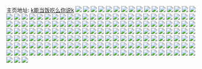 主页地址: [k能当饭吃么你说k](https://weibo.com/u/5675923375) 
![](https://wx4.sinaimg.cn/mw2000/006c7AXdly1h7yl9he4ohj30wi0wk78h.jpg) 
![](https://wx4.sinaimg.cn/mw2000/006c7AXdly1h6ra9e1l1jj31o0280q9g.jpg) 
![](https://wx4.sinaimg.cn/mw2000/006c7AXdly1h6ra9b52uqj31o01zyhdt.jpg) 
![](https://wx4.sinaimg.cn/mw2000/006c7AXdly1h6ra9funsxj31f51jj4qp.jpg) 
![](https://wx4.sinaimg.cn/mw2000/006c7AXdly1h6ra9iinuuj32801o1u0x.jpg) 
![](https://wx4.sinaimg.cn/mw2000/006c7AXdly1h61qdf8u6tj31400u0gsc.jpg) 
![](https://wx4.sinaimg.cn/mw2000/006c7AXdly1h5ceyldprzj31400u0q7k.jpg) 
![](https://wx4.sinaimg.cn/mw2000/006c7AXdly1h5ceykdchjj31400u0gra.jpg) 
![](https://wx4.sinaimg.cn/mw2000/006c7AXdly1h5ceylvhnej31400u0td3.jpg) 
![](https://wx4.sinaimg.cn/mw2000/006c7AXdly1h5ceym702zj31400u0q6v.jpg) 
![](https://wx4.sinaimg.cn/mw2000/006c7AXdly1h5ceyl14z0j31400u07b5.jpg) 
![](https://wx4.sinaimg.cn/mw2000/006c7AXdly1h5ceymmni9j31400u00wn.jpg) 
![](https://wx4.sinaimg.cn/mw2000/006c7AXdly1h5ceyn16mtj31400u0aeu.jpg) 
![](https://wx4.sinaimg.cn/mw2000/006c7AXdly1h5ceynddl6j31400u0jw0.jpg) 
![](https://wx4.sinaimg.cn/mw2000/006c7AXdly1h5ceynr5xxj31400u0tds.jpg) 
![](https://wx4.sinaimg.cn/mw2000/006c7AXdly1h5by49qokcj30dw07ut9m.jpg) 
![](https://wx4.sinaimg.cn/mw2000/006c7AXdly1h4o17q19z7j31400u07eh.jpg) 
![](https://wx4.sinaimg.cn/mw2000/006c7AXdly1h4o17qq6gcj31400u07dq.jpg) 
![](https://wx4.sinaimg.cn/mw2000/006c7AXdly1h4o17rdmgyj31400u0akn.jpg) 
![](https://wx4.sinaimg.cn/mw2000/006c7AXdly1h4o17s2x15j31400u0ak9.jpg) 
![](https://wx4.sinaimg.cn/mw2000/006c7AXdly1h4o17sser2j30u0140wp2.jpg) 
![](https://wx4.sinaimg.cn/mw2000/006c7AXdly1h4o17tdqnzj30u0140n6m.jpg) 
![](https://wx4.sinaimg.cn/mw2000/006c7AXdly1h4o17tt4acj30u0140jvn.jpg) 
![](https://wx4.sinaimg.cn/mw2000/006c7AXdly1h4o17u72djj30u0140aep.jpg) 
![](https://wx4.sinaimg.cn/mw2000/006c7AXdly1h4o17p72czj30u01400wm.jpg) 
![](https://wx4.sinaimg.cn/mw2000/006c7AXdly1h3w0dfzfa5j31hc0av76n.jpg) 
![](https://wx4.sinaimg.cn/mw2000/006c7AXdly1h3w0dp0un2j30u01sy7cn.jpg) 
![](https://wx4.sinaimg.cn/mw2000/006c7AXdly1h2jb0a06zij30wi17aajw.jpg) 
![](https://wx4.sinaimg.cn/mw2000/006c7AXdly1h2jb0ah639j31691c3kfx.jpg) 
![](https://wx4.sinaimg.cn/mw2000/006c7AXdly1h2jb09ihhhj30wi17fn5i.jpg) 
![](https://wx4.sinaimg.cn/mw2000/006c7AXdly1h2jb0cc01kj316o1kwtuf.jpg) 
![](https://wx4.sinaimg.cn/mw2000/006c7AXdly1h2im9rrqouj31be0zk4dm.jpg) 
![](https://wx4.sinaimg.cn/mw2000/006c7AXdly1h2dxlxj7s1j32c0340e83.jpg) 
![](https://wx4.sinaimg.cn/mw2000/006c7AXdly1h2dxmyo7yuj32c03407wj.jpg) 
![](https://wx4.sinaimg.cn/mw2000/006c7AXdly1h29frquwixj31hc0u0ds8.jpg) 
![](https://wx4.sinaimg.cn/mw2000/006c7AXdly1h29fu6nivcj31o0280b29.jpg) 
![](https://wx4.sinaimg.cn/mw2000/006c7AXdly1h28easgtkvj30ms0bsmz7.jpg) 
![](https://wx4.sinaimg.cn/mw2000/006c7AXdly1h27ta97cv1j31hc0u07ar.jpg) 
![](https://wx4.sinaimg.cn/mw2000/006c7AXdly1h2071fn03qj30u01hc17i.jpg) 
![](https://wx4.sinaimg.cn/mw2000/006c7AXdly1h2071fy09dj30u01hcncs.jpg) 
![](https://wx4.sinaimg.cn/mw2000/006c7AXdly1h2071hgzlaj31400henak.jpg) 
![](https://wx4.sinaimg.cn/mw2000/006c7AXdly1h1sqo6auygj30tz0mi45u.jpg) 
![](https://wx4.sinaimg.cn/mw2000/006c7AXdly1h1n9s12k03j320a1lru0x.jpg) 
![](https://wx4.sinaimg.cn/mw2000/006c7AXdly1h1l5gth5vjj30tz0mi45x.jpg) 
![](https://wx4.sinaimg.cn/mw2000/006c7AXdly1h1l5gtrskdj30tz0mi7g3.jpg) 
![](https://wx4.sinaimg.cn/mw2000/006c7AXdly1h1h9d3nj76j30zo0zotgt.jpg) 
![](https://wx4.sinaimg.cn/mw2000/006c7AXdly1h1av56tjawj30wi1yck79.jpg) 
![](https://wx4.sinaimg.cn/mw2000/006c7AXdly1h0z6s4zlj1j31p41m21kx.jpg) 
![](https://wx4.sinaimg.cn/mw2000/006c7AXdly1h0miz2umutj30u00ukjwi.jpg) 
![](https://wx4.sinaimg.cn/mw2000/006c7AXdly1h0gly9qwxkj30d60d9mx1.jpg) 
![](https://wx4.sinaimg.cn/mw2000/006c7AXdly1h0999ygvkij312c1jk4qp.jpg) 
![](https://wx4.sinaimg.cn/mw2000/006c7AXdly1gzedh0a5v4j32801o07wh.jpg) 
![](https://wx4.sinaimg.cn/mw2000/006c7AXdly1gzedh0q409j32801o0e81.jpg) 
![](https://wx4.sinaimg.cn/mw2000/006c7AXdly1gzedh53qbvj32801o0b29.jpg) 
![](https://wx4.sinaimg.cn/mw2000/006c7AXdly1gzedh1m246j32801o0hdt.jpg) 
![](https://wx4.sinaimg.cn/mw2000/006c7AXdly1gzedh16gluj32801o07wh.jpg) 
![](https://wx4.sinaimg.cn/mw2000/006c7AXdly1gzedh23s4aj32801o0kjl.jpg) 
![](https://wx4.sinaimg.cn/mw2000/006c7AXdly1gyreykyb8wj32801o04qp.jpg) 
![](https://wx4.sinaimg.cn/mw2000/006c7AXdly1gyreylkes0j32801o0e81.jpg) 
![](https://wx4.sinaimg.cn/mw2000/006c7AXdly1gyreyitjqij32801o07wh.jpg) 
![](https://wx4.sinaimg.cn/mw2000/006c7AXdly1gygn8d6pmuj30u0113jw7.jpg) 
![](https://wx4.sinaimg.cn/mw2000/006c7AXdly1gx97cqq30vj32c03401ck.jpg) 
![](https://wx4.sinaimg.cn/mw2000/006c7AXdly1gwmzw1g5vfj30m80m8gn2.jpg) 
![](https://wx4.sinaimg.cn/mw2000/006c7AXdly1gvvktb9sr5j30m80m8acm.jpg) 
![](https://wx4.sinaimg.cn/mw2000/006c7AXdly1gvbczbw3g4j60u00u0tb502.jpg) 
![](https://wx4.sinaimg.cn/mw2000/006c7AXdly1gvb0jra0vvj60u01scdn902.jpg) 
![](https://wx4.sinaimg.cn/mw2000/006c7AXdly1gvb0js52a1j60u01sc79t02.jpg) 
![](https://wx4.sinaimg.cn/mw2000/006c7AXdly1gv8s1okyhjj60kk0kkjs902.jpg) 
![](https://wx4.sinaimg.cn/mw2000/006c7AXdly1gv71na98i4j60ts0iwgn502.jpg) 
![](https://wx4.sinaimg.cn/mw2000/006c7AXdly1gv6d6rx6xgj60u00u0n3002.jpg) 
![](https://wx4.sinaimg.cn/mw2000/006c7AXdly1gv6d6sqk0ij60u0140gpo02.jpg) 
![](https://wx4.sinaimg.cn/mw2000/006c7AXdly1gv6d6s8sqjj60m80m8mya02.jpg) 
![](https://wx4.sinaimg.cn/mw2000/006c7AXdly1gv23mguje4j60lg0tcq4u02.jpg) 
![](https://wx4.sinaimg.cn/mw2000/006c7AXdgy1guw2iuohhrj60j60hvt9r02.jpg) 
![](https://wx4.sinaimg.cn/mw2000/006c7AXdly1guva466zuaj61400u0adz02.jpg) 
![](https://wx4.sinaimg.cn/mw2000/006c7AXdly1guva46sks0j61400u00wl02.jpg) 
![](https://wx4.sinaimg.cn/mw2000/006c7AXdly1guva47a8i1j61400u079g02.jpg) 
![](https://wx4.sinaimg.cn/mw2000/006c7AXdly1guva47utupj61400u0gpj02.jpg) 
![](https://wx4.sinaimg.cn/mw2000/006c7AXdly1gtpn8lth0kj31400u0gr6.jpg) 
![](https://wx4.sinaimg.cn/mw2000/006c7AXdly1gtpn8mla54j31400u00wz.jpg) 
![](https://wx4.sinaimg.cn/mw2000/006c7AXdly1gtpn8nmz43j30u0140wks.jpg) 
![](https://wx4.sinaimg.cn/mw2000/006c7AXdly1gt96m09ygfj30tw1f0dru.jpg) 
![](https://wx4.sinaimg.cn/mw2000/006c7AXdly1gt8ie3r88ej31402827wh.jpg) 
![](https://wx4.sinaimg.cn/mw2000/006c7AXdly1gt8ie4n9xkj3140282hdt.jpg) 
![](https://wx4.sinaimg.cn/mw2000/006c7AXdly1gt8ie5ejmkj31401o21kx.jpg) 
![](https://wx4.sinaimg.cn/mw2000/006c7AXdly1gt8ie7g1lhj31mo24uqv5.jpg) 
![](https://wx4.sinaimg.cn/mw2000/006c7AXdly1gss10ow9ruj31w12ip4qp.jpg) 
![](https://wx4.sinaimg.cn/mw2000/006c7AXdly1gsc0ehjyvvj30uw0u079k.jpg) 
![](https://wx4.sinaimg.cn/mw2000/006c7AXdly1gs5vu7t9lej30q90wzjum.jpg) 
![](https://wx4.sinaimg.cn/mw2000/006c7AXdly1gqfd3fjvppj31400u0dmz.jpg) 
![](https://wx4.sinaimg.cn/mw2000/006c7AXdly1gqfd3gc6osj31400u0n3n.jpg) 
![](https://wx4.sinaimg.cn/mw2000/006c7AXdly1gqfd3h3ieqj30u01407d5.jpg) 
![](https://wx4.sinaimg.cn/mw2000/006c7AXdly1gqfd3hunpqj31400u045r.jpg) 
![](https://wx4.sinaimg.cn/mw2000/006c7AXdly1gl3s8nfjchj30u00u040h.jpg) 
![](https://wx4.sinaimg.cn/mw2000/006c7AXdly1gjrga8po8jj31400u0teb.jpg) 
![](https://wx4.sinaimg.cn/mw2000/006c7AXdly1giz5ylro2bj30uf0u0dlo.jpg) 
![](https://wx4.sinaimg.cn/mw2000/006c7AXdly1giz5yn2aunj30w20u07bb.jpg) 
![](https://wx4.sinaimg.cn/mw2000/006c7AXdly1giz5ynub03j30vw0u0gsb.jpg) 
![](https://wx4.sinaimg.cn/mw2000/006c7AXdly1giz5yowvd2j30u00ugk00.jpg) 
![](https://wx4.sinaimg.cn/mw2000/006c7AXdly1ghlp5ncmlgj31400u0teg.jpg) 
![](https://wx4.sinaimg.cn/mw2000/006c7AXdly1ghlp5nsz5mj31400u0wjn.jpg) 
![](https://wx4.sinaimg.cn/mw2000/006c7AXdly1ghlp5o82fkj31400u0tdz.jpg) 
![](https://wx4.sinaimg.cn/mw2000/006c7AXdly1ghlp5oq6d7j30u01400y9.jpg) 
![](https://wx4.sinaimg.cn/mw2000/006c7AXdly1ghfxutkxraj30u00u042e.jpg) 
![](https://wx4.sinaimg.cn/mw2000/006c7AXdly1gh2htjnxzaj31400u0dhk.jpg) 
![](https://wx4.sinaimg.cn/mw2000/006c7AXdly1gh2htjx79uj31400u00yc.jpg) 
![](https://wx4.sinaimg.cn/mw2000/006c7AXdly1gh2htk4s1lj31400u0afh.jpg) 
![](https://wx4.sinaimg.cn/mw2000/006c7AXdly1gh2htke639j31400u0q8f.jpg) 
![](https://wx4.sinaimg.cn/mw2000/006c7AXdly1gfryw0xoiij30u00u0tm9.jpg) 
![](https://wx4.sinaimg.cn/mw2000/006c7AXdly1gfd661chmwj30u00u0aqu.jpg) 
![](https://wx4.sinaimg.cn/mw2000/006c7AXdly1geoiub87f9j33402c0x6q.jpg) 
![](https://wx4.sinaimg.cn/mw2000/006c7AXdly1geoiuclmsgj33402c0npe.jpg) 
![](https://wx4.sinaimg.cn/mw2000/006c7AXdly1geoiudqmrdj33402c0npe.jpg) 
![](https://wx4.sinaimg.cn/mw2000/006c7AXdly1geoiuezzrwj32c0340qv6.jpg) 
![](https://wx4.sinaimg.cn/mw2000/006c7AXdly1geoiug7qtyj30u00u0qqe.jpg) 
![](https://wx4.sinaimg.cn/mw2000/006c7AXdly1geoiun0ltnj30u00u0qsm.jpg) 
![](https://wx4.sinaimg.cn/mw2000/006c7AXdly1gef3dhp10cj327x340kjq.jpg) 
![](https://wx4.sinaimg.cn/mw2000/006c7AXdly1gef3dn47w8j32ah340b2f.jpg) 
![](https://wx4.sinaimg.cn/mw2000/006c7AXdly1gef3dqzjxrj328r340e86.jpg) 
![](https://wx4.sinaimg.cn/mw2000/006c7AXdly1gef3dumk1xj329c340kjq.jpg) 
![](https://wx4.sinaimg.cn/mw2000/006c7AXdly1gef3dy7nq4j32a7340npi.jpg) 
![](https://wx4.sinaimg.cn/mw2000/006c7AXdly1gef3dzja25j31q82o0kjl.jpg) 
![](https://wx4.sinaimg.cn/mw2000/006c7AXdly1gdr3hjqm25j30ww0rgwl6.jpg) 
![](https://wx4.sinaimg.cn/mw2000/006c7AXdly1gdr3hmrjv9j30u0140jww.jpg) 
![](https://wx4.sinaimg.cn/mw2000/006c7AXdly1gdr3hohfcfj31400u042f.jpg) 
![](https://wx4.sinaimg.cn/mw2000/006c7AXdly1gdi6kco073j315o1qie81.jpg) 
![](https://wx4.sinaimg.cn/mw2000/006c7AXdly1gdi6kdmcuuj315o1qihdt.jpg) 
![](https://wx4.sinaimg.cn/mw2000/006c7AXdly1gdi6keinbgj30u00u0tpq.jpg) 
![](https://wx4.sinaimg.cn/mw2000/006c7AXdly1gdi6kfi5blj30u00u0ni5.jpg) 
![](https://wx4.sinaimg.cn/mw2000/006c7AXdly1gd2vnucc5sj31400u0ad8.jpg) 
![](https://wx4.sinaimg.cn/mw2000/006c7AXdly1gd2vnumntej30gy0jujut.jpg) 
![](https://wx4.sinaimg.cn/mw2000/006c7AXdly1gd2vnvawj4j30u00uzgoq.jpg) 
![](https://wx4.sinaimg.cn/mw2000/006c7AXdly1gd2vnwurnkj33402c0b2b.jpg) 
![](https://wx4.sinaimg.cn/mw2000/006c7AXdly1gccmpck9ucj32c0340kjm.jpg) 
![](https://wx4.sinaimg.cn/mw2000/006c7AXdly1gbtt6f0ckmj32c02zuqv5.jpg) 
![](https://wx4.sinaimg.cn/mw2000/006c7AXdly1gbtt6g5dm8j32c02zgnpd.jpg) 
![](https://wx4.sinaimg.cn/mw2000/006c7AXdly1gbtt6hh9epj32c02zox6p.jpg) 
![](https://wx4.sinaimg.cn/mw2000/006c7AXdly1gbtt6isi99j32c02z0qv5.jpg) 
![](https://wx4.sinaimg.cn/mw2000/006c7AXdly1gay87rmh22j30u019079e.jpg) 
![](https://wx4.sinaimg.cn/mw2000/006c7AXdly1gay87vd3naj30u02i0tnw.jpg) 
![](https://wx4.sinaimg.cn/mw2000/006c7AXdly1gay88159stj30u01vi7f8.jpg) 
![](https://wx4.sinaimg.cn/mw2000/006c7AXdly1gay8873au1j30u01viail.jpg) 
![](https://wx4.sinaimg.cn/mw2000/006c7AXdly1gaxfzzt0cwj315o4c9hdw.jpg) 
![](https://wx4.sinaimg.cn/mw2000/006c7AXdly1gaxg011bssj315o2lrnpe.jpg) 
![](https://wx4.sinaimg.cn/mw2000/006c7AXdly1gaxg01u1tqj31e01uonpd.jpg) 
![](https://wx4.sinaimg.cn/mw2000/006c7AXdly1gaxg02j3izj31e01uoqv5.jpg) 
![](https://wx4.sinaimg.cn/mw2000/006c7AXdly1gax565ek1lj31400u0n4s.jpg) 
![](https://wx4.sinaimg.cn/mw2000/006c7AXdly1gavxlktlt7j30u019041x.jpg) 
![](https://wx4.sinaimg.cn/mw2000/006c7AXdly1gav1ikd7o5j30u0140go2.jpg) 
![](https://wx4.sinaimg.cn/mw2000/006c7AXdly1gav1il7217j313w0q4tcc.jpg) 
![](https://wx4.sinaimg.cn/mw2000/006c7AXdly1gav1ilrkdnj30tk0u2dh5.jpg) 
![](https://wx4.sinaimg.cn/mw2000/006c7AXdly1gaqcy1sxu7j30u01400ys.jpg) 
![](https://wx4.sinaimg.cn/mw2000/006c7AXdly1gaqcy2e5vmj30u0140grf.jpg) 
![](https://wx4.sinaimg.cn/mw2000/006c7AXdly1gaijs6yzfkj30u01907cy.jpg) 
![](https://wx4.sinaimg.cn/mw2000/006c7AXdly1gaijs7k5nfj30u019043b.jpg) 
![](https://wx4.sinaimg.cn/mw2000/006c7AXdly1gaijs856eij30u0190n4d.jpg) 
![](https://wx4.sinaimg.cn/mw2000/006c7AXdly1gaijs8t11hj30u019045k.jpg) 
![](https://wx4.sinaimg.cn/mw2000/006c7AXdly1gagdnu23xkj30u019077k.jpg) 
![](https://wx4.sinaimg.cn/mw2000/006c7AXdly1ga89xlifsej31400u0q8y.jpg) 
![](https://wx4.sinaimg.cn/mw2000/006c7AXdly1ga89xm0al4j30u0190dlm.jpg) 
![](https://wx4.sinaimg.cn/mw2000/006c7AXdly1ga89xml0n8j30go0iqq3u.jpg) 
![](https://wx4.sinaimg.cn/mw2000/006c7AXdly1ga89xmvzdaj31400u0wjz.jpg) 
![](https://wx4.sinaimg.cn/mw2000/006c7AXdly1ga6zdxnrgxj30u0140gpj.jpg) 
![](https://wx4.sinaimg.cn/mw2000/006c7AXdly1ga6zdy60h1j30u01400xl.jpg) 
![](https://wx4.sinaimg.cn/mw2000/006c7AXdly1ga6zdykie3j30u0140tde.jpg) 
![](https://wx4.sinaimg.cn/mw2000/006c7AXdly1ga46lmcg0jj30u043lh2d.jpg) 
![](https://wx4.sinaimg.cn/mw2000/006c7AXdly1ga46lmz6sxj30u00tygp4.jpg) 
![](https://wx4.sinaimg.cn/mw2000/006c7AXdly1ga46lnyeg1j30u02i0tlz.jpg) 
![](https://wx4.sinaimg.cn/mw2000/006c7AXdly1ga1y52wwh4j30ms0bsjs8.jpg) 
